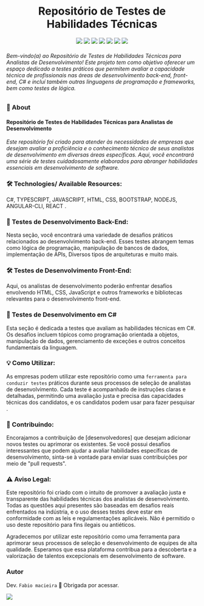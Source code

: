 
<h1 align="center">Repositório de Testes de Habilidades Técnicas </h1> 

<p align="center"> 
    <img src="https://img.shields.io/static/v1?label=Status&message=Finished&color=#008000&style=for-the-badge&logo=ghost"/>     
    <img src="https://img.shields.io/badge/Bootstrap-7.1.2-brightgreen"/> 
    <img src="https://badges.aleen42.com/src/angular.svg"/> 
    <img src="https://badges.aleen42.com/src/typescript.svg"/>
    <img src="https://badges.aleen42.com/src/javascript.svg">
    <img src="https://badges.aleen42.com/src/react.svg">
    <img src="https://badges.aleen42.com/src/visual_studio_code.svg">
        
 </p>

<h6> Bem-vindo(a) ao Repositório de Testes de Habilidades Técnicas para Analistas de Desenvolvimento! Este projeto tem como objetivo oferecer um espaço dedicado a testes práticos que permitem avaliar a capacidade técnica de profissionais nas áreas de desenvolvimento back-end, front-end, C# e incluí também outras linguagens de programação e frameworks, bem como testes de lógica.</h6>

### :small_blue_diamond: About
<h4>Repositório de Testes de Habilidades Técnicas para Analistas de Desenvolvimento</h4>

<i>Este repositório foi criado para atender às necessidades de empresas que desejam avaliar a proficiência e o conhecimento técnico de seus analistas de desenvolvimento em diversas áreas específicas. Aqui, você encontrará uma série de testes cuidadosamente elaborados para abranger habilidades essenciais em desenvolvimento de software.</i>

### 🛠️ Technologies/ Available Resources:
C#, TYPESCRIPT, JAVASCRIPT, HTML, CSS, BOOTSTRAP, NODEJS, ANGULAR-CLI, REACT .

### 📁 Testes de Desenvolvimento Back-End: 
Nesta seção, você encontrará uma variedade de desafios práticos relacionados ao desenvolvimento back-end. Esses testes abrangem temas como lógica de programação, manipulação de bancos de dados, implementação de APIs, Diversos tipos de arquiteturas e muito mais.

### 🛠️ Testes de Desenvolvimento Front-End: 
Aqui, os analistas de desenvolvimento poderão enfrentar desafios envolvendo HTML, CSS, JavaScript e outros frameworks e bibliotecas relevantes para o desenvolvimento front-end.

### 🚀 Testes de Desenvolvimento em C#
Esta seção é dedicada a testes que avaliam as habilidades técnicas em C#. Os desafios incluem tópicos como programação orientada a objetos, manipulação de dados, gerenciamento de exceções e outros conceitos fundamentais da linguagem.

### 💡 Como Utilizar:
As empresas podem utilizar este repositório como uma `ferramenta para conduzir testes` práticos durante seus processos de seleção de analistas de desenvolvimento. Cada teste é acompanhado de instruções claras e detalhadas, permitindo uma avaliação justa e precisa das capacidades técnicas dos candidatos, e os candidatos podem usar para fazer pesquisar .


### 🔬 Contribuindo:
Encorajamos a contribuição de [desenvolvedores] que desejam adicionar novos testes ou aprimorar os existentes. Se você possui desafios interessantes que podem ajudar a avaliar habilidades específicas de desenvolvimento, sinta-se à vontade para enviar suas contribuições por meio de "pull requests".


### ⚠️ Aviso Legal:

Este repositório foi criado com o intuito de promover a avaliação justa e transparente das habilidades técnicas dos analistas de desenvolvimento. Todas as questões aqui presentes são baseadas em desafios reais enfrentados na indústria, e o uso desses testes deve estar em conformidade com as leis e regulamentações aplicáveis. Não é permitido o uso deste repositório para fins ilegais ou antiéticos.

Agradecemos por utilizar este repositório como uma ferramenta para aprimorar seus processos de seleção e desenvolvimento de equipes de alta qualidade. Esperamos que essa plataforma contribua para a descoberta e a valorização de talentos excepcionais em desenvolvimento de software.
### Autor
Dev. `Fabio macieira` :wave: Obrigada por acessar.

<a href="https://www.linkedin.com/in/fabio-macieira-1ba6321b1/" target="_blank"><img src="https://img.shields.io/badge/-LinkedIn-%230077B5?style=for-the-badge&logo=linkedin&logoColor=white" target="_blank"></a> 
